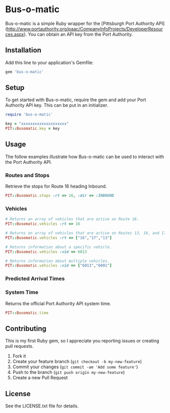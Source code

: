 # Bus-o-matic

Bus-o-matic is a simple Ruby wrapper for the [Pittsburgh Port Authority API] 
(http://www.portauthority.org/paac/CompanyInfoProjects/DeveloperResources.aspx).
You can obtain an API key from the Port Authority.

## Installation

Add this line to your application's Gemfile:

```ruby
gem 'bus-o-matic'
```

## Setup

To get started with Bus-o-matic, require the gem and add your Port Authority
API key. This can be put in an initializer.

```ruby
require 'bus-o-matic'

key = "xxxxxxxxxxxxxxxxxxxx"
PIT::Busomatic.key = key
```

## Usage

The follow examples illustrate how Bus-o-matic can be used to interact with the
Port Authority API.

### Routes and Stops

Retrieve the stops for Route 16 heading Inbound.

```ruby
PIT::Busomatic.stops :rt => 16, :dir => :INBOUND
```

### Vehicles



```ruby
# Returns an array of vehicles that are active on Route 16.
PIT::Busomatic.vehicles :rt => 16

# Returns an array of vehicles that are active on Routes 13, 16, and 17.
PIT::Busomatic.vehicles :rt => ["16","17","13"]

# Returns information about a specific vehicle.
PIT::Busomatic.vehicles :vid => 6013

# Returns information about multiple vehicles.
PIT::Busomatic.vehicles :vid => ["6013","6001"]
```


### Predicted Arrival Times

### System Time

Returns the official Port Authority API system time. 

```ruby
PIT::Busomatic.time
```


## Contributing

This is my first Ruby gem, so I appreciate you reporting issues or creating 
pull requests. 

1. Fork it
2. Create your feature branch (`git checkout -b my-new-feature`)
3. Commit your changes (`git commit -am 'Add some feature'`)
4. Push to the branch (`git push origin my-new-feature`)
5. Create a new Pull Request


## License

See the LICENSE.txt file for details.
